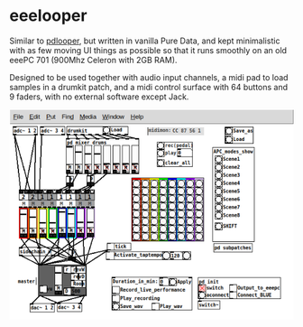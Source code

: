 # eeelooper

Similar to [pdlooper](https://github.com/zigmhount/pdlooper), but written in vanilla Pure Data, and kept minimalistic with as few moving UI things as possible so that it runs smoothly on an old eeePC 701 (900Mhz Celeron with 2GB RAM).

Designed to be used together with audio input channels, a midi pad to load samples in a drumkit patch, and a midi control surface with 64 buttons and 9 faders, with no external software except Jack.

![Main patch](images/current_main.png)
